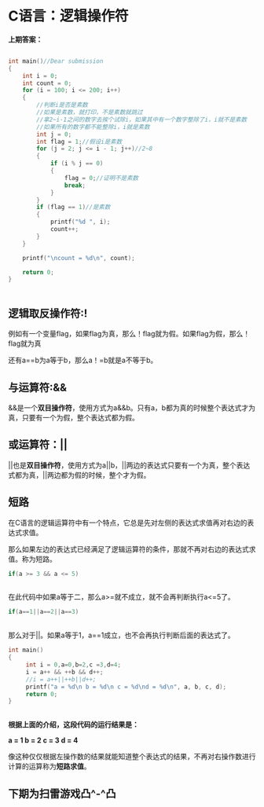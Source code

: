 # C语言：逻辑操作符

**上期答案：**

```cpp

int main()//Dear submission
{
	int i = 0;
	int count = 0;
	for (i = 100; i <= 200; i++)
	{
		//判断i是否是素数
		//如果是素数，就打印，不是素数就跳过
		//拿2~i-1之间的数字去挨个试除i，如果其中有一个数字整除了i，i就不是素数
		//如果所有的数字都不能整除i，i就是素数
		int j = 0;
		int flag = 1;//假设i是素数
		for (j = 2; j <= i - 1; j++)//2~8
		{
			if (i % j == 0)
			{
				flag = 0;//证明不是素数
				break;
			}
		}
		if (flag == 1)//是素数
		{
			printf("%d ", i);
			count++;
		}
	}

	printf("\ncount = %d\n", count);

	return 0;
}

```

![点击并拖拽以移动](data:image/gif;base64,R0lGODlhAQABAPABAP///wAAACH5BAEKAAAALAAAAAABAAEAAAICRAEAOw==)

## 逻辑取反操作符:!

例如有一个变量flag，如果flag为真，那么！flag就为假。如果flag为假，那么！flag就为真

还有a==b为a等于b，那么a！=b就是a不等于b。

## 与运算符:&&

&&是一个**双目操作符**，使用方式为a&&b。只有a，b都为真的时候整个表达式才为真，只要有一个为假，整个表达式都为假。

## 或运算符：||

||也是**双目操作符**，使用方式为a||b，||两边的表达式只要有一个为真，整个表达式都为真，||两边都为假的时候，整个才为假。

## 短路

在C语言的逻辑运算符中有一个特点，它总是先对左侧的表达式求值再对右边的表达式求值。

那么如果左边的表达式已经满足了逻辑运算符的条件，那就不再对右边的表达式求值。称为短路。

```cpp
if(a >= 3 && a <= 5)
```

![点击并拖拽以移动](data:image/gif;base64,R0lGODlhAQABAPABAP///wAAACH5BAEKAAAALAAAAAABAAEAAAICRAEAOw==)

在此代码中如果a等于二，那么a>=就不成立，就不会再判断执行a<=5了。

```cpp
if(a==1||a==2||a==3)
```

![点击并拖拽以移动](data:image/gif;base64,R0lGODlhAQABAPABAP///wAAACH5BAEKAAAALAAAAAABAAEAAAICRAEAOw==)

那么对于||。如果a等于1，a==1成立，也不会再执行判断后面的表达式了。

```cpp
int main()
{
     int i = 0,a=0,b=2,c =3,d=4;
     i = a++ && ++b && d++;
     //i = a++||++b||d++;
     printf("a = %d\n b = %d\n c = %d\nd = %d\n", a, b, c, d);
     return 0;
}
```

![点击并拖拽以移动](data:image/gif;base64,R0lGODlhAQABAPABAP///wAAACH5BAEKAAAALAAAAAABAAEAAAICRAEAOw==)

**根据上面的介绍，这段代码的运行结果是：**

**a = 1
 b = 2
 c = 3
 d = 4**

像这种仅仅根据左操作数的结果就能知道整个表达式的结果，不再对右操作数进⾏计算的运算称为**短路求值**。

## 下期为扫雷游戏凸^-^凸